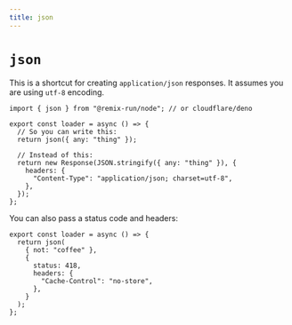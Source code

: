 ```yaml
---
title: json
---
```


# `json`

This is a shortcut for creating `application/json` responses. It assumes you are using `utf-8` encoding.

```tsx lines=[1,5]
import { json } from "@remix-run/node"; // or cloudflare/deno

export const loader = async () => {
  // So you can write this:
  return json({ any: "thing" });

  // Instead of this:
  return new Response(JSON.stringify({ any: "thing" }), {
    headers: {
      "Content-Type": "application/json; charset=utf-8",
    },
  });
};
```

You can also pass a status code and headers:

```tsx lines=[4-9]
export const loader = async () => {
  return json(
    { not: "coffee" },
    {
      status: 418,
      headers: {
        "Cache-Control": "no-store",
      },
    }
  );
};
```
